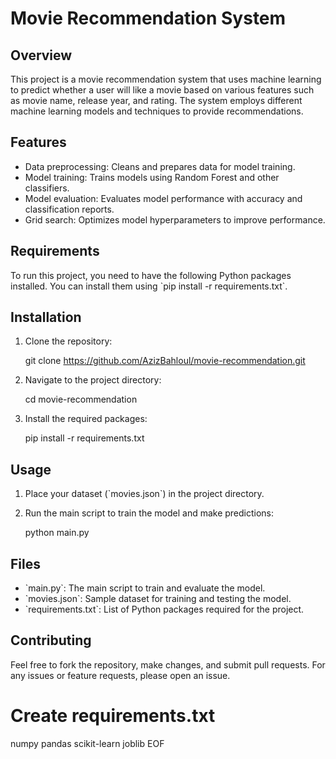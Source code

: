 
# Movie Recommendation System

## Overview

This project is a movie recommendation system that uses machine learning to predict whether a user will like a movie based on various features such as movie name, release year, and rating. The system employs different machine learning models and techniques to provide recommendations.

## Features

- Data preprocessing: Cleans and prepares data for model training.
- Model training: Trains models using Random Forest and other classifiers.
- Model evaluation: Evaluates model performance with accuracy and classification reports.
- Grid search: Optimizes model hyperparameters to improve performance.

## Requirements

To run this project, you need to have the following Python packages installed. You can install them using \`pip install -r requirements.txt\`.

## Installation

1. Clone the repository:

  
   git clone https://github.com/AzizBahloul/movie-recommendation.git
 

2. Navigate to the project directory:


   cd movie-recommendation


3. Install the required packages:


   pip install -r requirements.txt

## Usage

1. Place your dataset (\`movies.json\`) in the project directory.
2. Run the main script to train the model and make predictions:


   python main.py


## Files

- \`main.py\`: The main script to train and evaluate the model.
- \`movies.json\`: Sample dataset for training and testing the model.
- \`requirements.txt\`: List of Python packages required for the project.

## Contributing

Feel free to fork the repository, make changes, and submit pull requests. For any issues or feature requests, please open an issue.



# Create requirements.txt
numpy
pandas
scikit-learn
joblib
EOF
